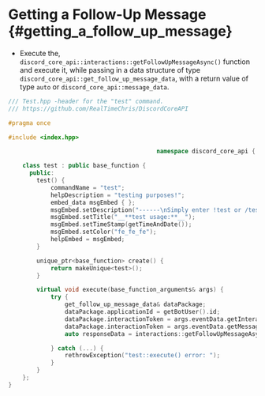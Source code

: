 Getting a Follow-Up Message {#getting_a_follow_up_message}
============
- Execute the, `discord_core_api::interactions::getFollowUpMessageAsync()` function and execute it, while passing in a data structure of type `discord_core_api::get_follow_up_message_data`, with a return value of type `auto` or `discord_core_api::message_data`.

```cpp
/// Test.hpp -header for the "test" command.
/// https://github.com/RealTimeChris/DiscordCoreAPI

#pragma once

#include <index.hpp>

										  namespace discord_core_api {

	class test : public base_function {
	  public:
		test() {
			commandName = "test";
			helpDescription = "testing purposes!";
			embed_data msgEmbed { };
			msgEmbed.setDescription("------\nSimply enter !test or /test!\n------");
			msgEmbed.setTitle("__**test usage:**__");
			msgEmbed.setTimeStamp(getTimeAndDate());
			msgEmbed.setColor("fe_fe_fe");
			helpEmbed = msgEmbed;
		}

		unique_ptr<base_function> create() {
			return makeUnique<test>();
		}

		virtual void execute(base_function_arguments& args) {
			try {
				get_follow_up_message_data& dataPackage;
				dataPackage.applicationId = getBotUser().id;
				dataPackage.interactionToken = args.eventData.getInteractionToken();
				dataPackage.interactionToken = args.eventData.getMessageId();
				auto responseData = interactions::getFollowUpMessageAsync(const dataPackage);

			} catch (...) {
				rethrowException("test::execute() error: ");
			}
		}
	};
}
```
